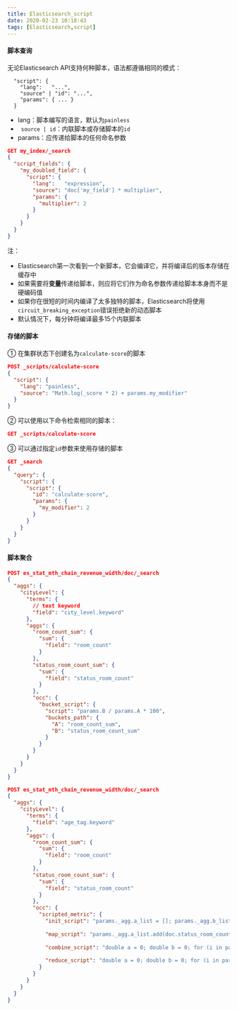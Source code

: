 ```yaml
---
title: Elasticsearch_script
date: 2020-02-23 10:18:43
tags: [Elasticsearch,script]
---
```


#### 脚本查询

无论Elasticsearch API支持何种脚本，语法都遵循相同的模式：

```
  "script": {
    "lang":   "...",  
    "source" | "id": "...", 
    "params": { ... } 
  }
```

- lang：脚本编写的语言，默认为`painless`
- ` source | id`：内联脚本或存储脚本的`id`
- params：应传递给脚本的任何命名参数

```json
GET my_index/_search
{
  "script_fields": {
    "my_doubled_field": {
      "script": {
        "lang":   "expression",
        "source": "doc['my_field'] * multiplier",
        "params": {
          "multiplier": 2
        }
      }
    }
  }
}
```

注：

- Elasticsearch第一次看到一个新脚本，它会编译它，并将编译后的版本存储在缓存中
- 如果需要将**变量**传递给脚本，则应将它们作为命名参数传递给脚本本身而不是硬编码值
- 如果你在很短的时间内编译了太多独特的脚本，Elasticsearch将使用`circuit_breaking_exception`错误拒绝新的动态脚本
- 默认情况下，每分钟将编译最多15个内联脚本

<!--more-->



#### 存储的脚本

① 在集群状态下创建名为`calculate-score`的脚本

```json
POST _scripts/calculate-score
{
  "script": {
    "lang": "painless",
    "source": "Math.log(_score * 2) + params.my_modifier"
  }
}
```

② 可以使用以下命令检索相同的脚本：

```json
GET _scripts/calculate-score
```

③ 可以通过指定`id`参数来使用存储的脚本

```json
GET _search
{
  "query": {
    "script": {
      "script": {
        "id": "calculate-score",
        "params": {
          "my_modifier": 2
        }
      }
    }
  }
}
```



#### 脚本聚合

```json
POST es_stat_mth_chain_revenue_width/doc/_search
{
  "aggs": {
    "cityLevel": {
      "terms": {
        // text keyword
        "field": "city_level.keyword"
      },
      "aggs": {
        "room_count_sum": {
          "sum": {
            "field": "room_count"
          }
        },
        "status_room_count_sum": {
          "sum": {
            "field": "status_room_count"
          }
        },
        "occ": {
          "bucket_script": {
            "script": "params.B / params.A * 100",
            "buckets_path": {
              "A": "room_count_sum",
              "B": "status_room_count_sum"
            }
          }
        }
      }
    }
  }
}
```

```json
POST es_stat_mth_chain_revenue_width/doc/_search
{
  "aggs": {
    "cityLevel": {
      "terms": {
        "field": "age_tag.keyword"
      },
      "aggs": {
        "room_count_sum": {
          "sum": {
            "field": "room_count"
          }
        },
        "status_room_count_sum": {
          "sum": {
            "field": "status_room_count"
          }
        },
        "occ": {
          "scripted_metric": {
            "init_script": "params._agg.a_list = []; params._agg.b_list =[]",
              
            "map_script": "params._agg.a_list.add(doc.status_room_count.value); params._agg.b_list.add(doc.room_count.value)",
              
            "combine_script": "double a = 0; double b = 0; for (i in params._agg.a_list) { a += i }  for (i in params._agg.b_list) { b += i } return [a, b]",
              
            "reduce_script": "double a = 0; double b = 0; for (i in params._aggs) { a += i[0] }   for (i in params._aggs) { b += i[1] } return a / b"
          }
        }
      }
    }
  }
}
```

